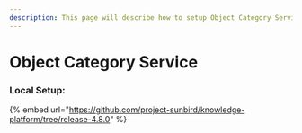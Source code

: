 ```yaml
---
description: This page will describe how to setup Object Category Service locally.
---
```


# Object Category Service

### Local Setup:

{% embed url="https://github.com/project-sunbird/knowledge-platform/tree/release-4.8.0" %}
